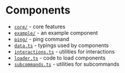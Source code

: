 # Components

- [`core/`](./core/) - core features
- [`example/`](./example/) - an example component
- [`ping/`](./ping/) - ping command
- [`data.ts`](./data.ts) - typings used by components
- [`interactions.ts`](./interactions.ts) - utilities for interactions
- [`loader.ts`](./loader.ts) - code to load components
- [`subcommands.ts`](./subcommands.ts) - utilities for subcommands
